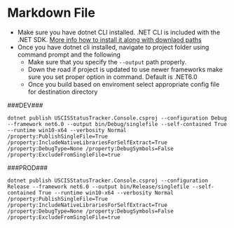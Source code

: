 # Markdown File

- Make sure you have dotnet CLI installed. .NET CLI is included with the .NET SDK. [More info how to install it along with downlaod paths]("https://docs.microsoft.com/en-us/dotnet/core/install/windows?tabs=net60")
- Once you have dotnet cli installed, navigate to project folder using command prompt and the following
    - Make sure that you specify the `--output` path properly. 
    - Down the road if project is updated to use newer frameworks make sure you set proper option in command. Default is .NET6.0
    - Once you build based on enviroment select appropriate config file for destination directory

###DEV###

`dotnet publish USCISStatusTracker.Console.csproj --configuration Debug --framework net6.0 --output bin/Debug/singlefile --self-contained True --runtime win10-x64 --verbosity Normal /property:PublishSingleFile=True /property:IncludeNativeLibrariesForSelfExtract=True /property:DebugType=None /property:DebugSymbols=False /property:ExcludeFromSingleFile=true`

###PROD###

`dotnet publish USCISStatusTracker.Console.csproj --configuration Release --framework net6.0 --output bin/Release/singlefile --self-contained True --runtime win10-x64 --verbosity Normal /property:PublishSingleFile=True /property:IncludeNativeLibrariesForSelfExtract=True /property:DebugType=None /property:DebugSymbols=False /property:ExcludeFromSingleFile=true`